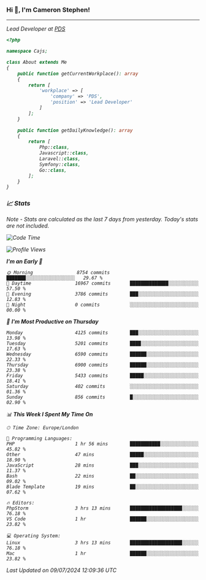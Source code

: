 ### Hi 👋, I'm Cameron Stephen!
<hr>
<p><em>Lead Developer at <a href="https://prindatasolutions.co.uk">PDS</a></p>


```php
<?php

namespace Cajs;

class About extends Me
{
    public function getCurrentWorkplace(): array
    {
        return [
            'workplace' => [
                'company' => 'PDS',
                'position' => 'Lead Developer'
            ]
        ];
    }

    public function getDailyKnowledge(): array
    {
        return [
            Php::class,
            Javascript::class,
            Laravel::class,
            Symfony::class,
            Go::class,
        ];
    }
}
```

### 📈 Stats
<p><em>Note - Stats are calculated as the last 7 days from yesterday. Today's stats are not included.</em></p>


<!--START_SECTION:waka-->
![Code Time](http://img.shields.io/badge/Code%20Time-3%2C867%20hrs%2047%20mins-blue)

![Profile Views](http://img.shields.io/badge/Profile%20Views-0-blue)

**I'm an Early 🐤** 

```text
🌞 Morning                8754 commits        ███████░░░░░░░░░░░░░░░░░░   29.67 % 
🌆 Daytime                16967 commits       ██████████████░░░░░░░░░░░   57.50 % 
🌃 Evening                3786 commits        ███░░░░░░░░░░░░░░░░░░░░░░   12.83 % 
🌙 Night                  0 commits           ░░░░░░░░░░░░░░░░░░░░░░░░░   00.00 % 
```
📅 **I'm Most Productive on Thursday** 

```text
Monday                   4125 commits        ███░░░░░░░░░░░░░░░░░░░░░░   13.98 % 
Tuesday                  5201 commits        ████░░░░░░░░░░░░░░░░░░░░░   17.63 % 
Wednesday                6590 commits        ██████░░░░░░░░░░░░░░░░░░░   22.33 % 
Thursday                 6900 commits        ██████░░░░░░░░░░░░░░░░░░░   23.38 % 
Friday                   5433 commits        █████░░░░░░░░░░░░░░░░░░░░   18.41 % 
Saturday                 402 commits         ░░░░░░░░░░░░░░░░░░░░░░░░░   01.36 % 
Sunday                   856 commits         █░░░░░░░░░░░░░░░░░░░░░░░░   02.90 % 
```


📊 **This Week I Spent My Time On** 

```text
🕑︎ Time Zone: Europe/London

💬 Programming Languages: 
PHP                      1 hr 56 mins        ███████████░░░░░░░░░░░░░░   45.82 % 
Other                    47 mins             █████░░░░░░░░░░░░░░░░░░░░   18.90 % 
JavaScript               28 mins             ███░░░░░░░░░░░░░░░░░░░░░░   11.37 % 
Bash                     22 mins             ██░░░░░░░░░░░░░░░░░░░░░░░   09.02 % 
Blade Template           19 mins             ██░░░░░░░░░░░░░░░░░░░░░░░   07.62 % 

🔥 Editors: 
PhpStorm                 3 hrs 13 mins       ███████████████████░░░░░░   76.18 % 
VS Code                  1 hr                ██████░░░░░░░░░░░░░░░░░░░   23.82 % 

💻 Operating System: 
Linux                    3 hrs 13 mins       ███████████████████░░░░░░   76.18 % 
Mac                      1 hr                ██████░░░░░░░░░░░░░░░░░░░   23.82 % 
```


 Last Updated on 09/07/2024 12:09:36 UTC
<!--END_SECTION:waka-->
